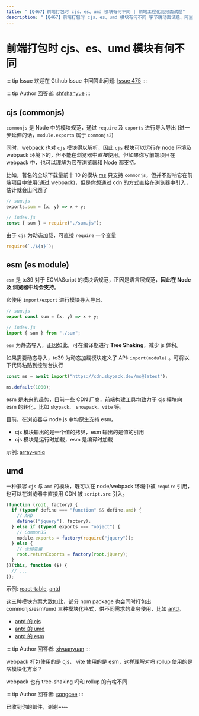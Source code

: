 ```yaml
---
title: "【Q467】前端打包时 cjs、es、umd 模块有何不同 | 前端工程化高频面试题"
description: "【Q467】前端打包时 cjs、es、umd 模块有何不同 字节跳动面试题、阿里腾讯面试题、美团小米面试题。"
---
```


# 前端打包时 cjs、es、umd 模块有何不同

::: tip Issue
欢迎在 Gtihub Issue 中回答此问题: [Issue 475](https://github.com/shfshanyue/Daily-Question/issues/475)
:::

::: tip Author
回答者: [shfshanyue](https://github.com/shfshanyue)
:::

## cjs (commonjs)

`commonjs` 是 Node 中的模块规范，通过 `require` 及 `exports` 进行导入导出 (进一步延伸的话，`module.exports` 属于 `commonjs2`)

同时，webpack 也对 `cjs` 模块得以解析，因此 `cjs` 模块可以运行在 node 环境及 webpack 环境下的，但不能在浏览器中*直接*使用。但如果你写前端项目在 webpack 中，也可以理解为它在浏览器和 Node 都支持。

比如，著名的全球下载量前十 10 的模块 [ms](https://npm.devtool.tech/ms) 只支持 `commonjs`，但并不影响它在前端项目中使用(通过 webpack)，但是你想通过 cdn 的方式直接在浏览器中引入，估计就会出问题了

```js
// sum.js
exports.sum = (x, y) => x + y;

// index.js
const { sum } = require("./sum.js");
```

由于 `cjs` 为动态加载，可直接 `require` 一个变量

```js
require(`./${a}`);
```

## esm (es module)

`esm` 是 tc39 对于 ECMAScript 的模块话规范，正因是语言层规范，**因此在 Node 及 浏览器中均会支持**。

它使用 `import/export` 进行模块导入导出.

```js
// sum.js
export const sum = (x, y) => x + y;

// index.js
import { sum } from "./sum";
```

`esm` 为静态导入，正因如此，可在编译期进行 **Tree Shaking**，减少 js 体积。

如果需要动态导入，tc39 为动态加载模块定义了 API: `import(module)` 。可将以下代码粘贴到控制台执行

```js
const ms = await import("https://cdn.skypack.dev/ms@latest");

ms.default(1000);
```

esm 是未来的趋势，目前一些 CDN 厂商，前端构建工具均致力于 cjs 模块向 esm 的转化，比如 `skypack`、 `snowpack`、`vite` 等。

目前，在浏览器与 node.js 中均原生支持 esm。

- cjs 模块输出的是一个值的拷贝，esm 输出的是值的引用
- cjs 模块是运行时加载，esm 是编译时加载

示例: [array-uniq](https://cdn.jsdelivr.net/npm/array-uniq/index.js)

## umd

一种兼容 `cjs` 与 `amd` 的模块，既可以在 node/webpack 环境中被 `require` 引用，也可以在浏览器中直接用 CDN 被 `script.src` 引入。

```js
(function (root, factory) {
  if (typeof define === "function" && define.amd) {
    // AMD
    define(["jquery"], factory);
  } else if (typeof exports === "object") {
    // CommonJS
    module.exports = factory(require("jquery"));
  } else {
    // 全局变量
    root.returnExports = factory(root.jQuery);
  }
})(this, function ($) {
  // ...
});
```

示例: [react-table](https://cdn.jsdelivr.net/npm/react-table/), [antd](https://cdn.jsdelivr.net/npm/antd/)

这三种模块方案大致如此，部分 npm package 也会同时打包出 commonjs/esm/umd 三种模块化格式，供不同需求的业务使用，比如 [antd](https://cdn.jsdelivr.net/npm/antd/)。

- [antd 的 cjs](https://cdn.jsdelivr.net/npm/antd@4.17.2/lib/index.js)
- [antd 的 umd](https://cdn.jsdelivr.net/npm/antd@4.17.2/dist/antd.js)
- [antd 的 esm](https://cdn.jsdelivr.net/npm/antd@4.17.2/es/index.js)

::: tip Author
回答者: [xiyuanyuan](https://github.com/xiyuanyuan)
:::

webpack 打包使用的是 cjs， vite 使用的是 esm，这样理解对吗
rollup 使用的是啥模块化方案？

webpack 也有 tree-shaking 吗和 rollup 的有啥不同

::: tip Author
回答者: [songcee](https://github.com/songcee)
:::

已收到你的邮件，谢谢~~~
